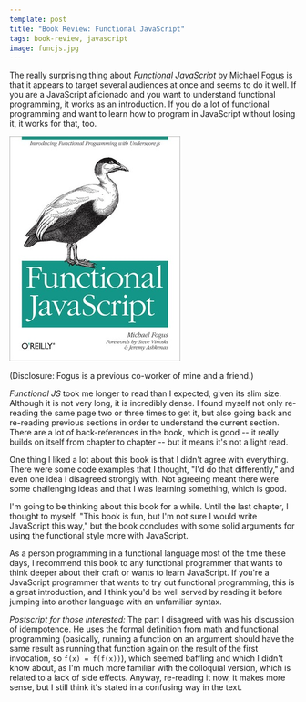 ```yaml
---
template: post
title: "Book Review: Functional JavaScript"
tags: book-review, javascript
image: funcjs.jpg
---
```


The really surprising thing about
[_Functional JavaScript_ by Michael Fogus](http://www.powells.com/partner/36900/biblio/9781449360726?p_isbn)
is that it appears to target several audiences at once and seems to do
it well. If you are a JavaScript aficionado and you want to understand
functional programming, it works as an introduction. If you do a lot
of functional programming and want to learn how to program in
JavaScript without losing it, it works for that, too.

<div class="article-image image right"><img src="/images/articles/funcjs.jpg" alt="Functional JavaScript cover" /></div>

(Disclosure: Fogus is a previous co-worker of mine and a friend.)

<cite>Functional JS</cite> took me longer to read than I expected,
given its slim size. Although it is not very long, it is incredibly
dense. I found myself not only re-reading the same page two or three
times to get it, but also going back and re-reading previous sections
in order to understand the current section. There are a lot of
back-references in the book, which is good -- it really builds on
itself from chapter to chapter -- but it means it's not a light read.

One thing I liked a lot about this book is that I didn't agree with
everything. There were some code examples that I thought, "I'd do that
differently," and even one idea I disagreed strongly with. Not
agreeing meant there were some challenging ideas and that I was
learning something, which is good.

I'm going to be thinking about this book for a while. Until the last
chapter, I thought to myself, "This book is fun, but I'm not sure I
would write JavaScript this way," but the book concludes with some
solid arguments for using the functional style more with JavaScript.

As a person programming in a functional language most of the time
these days, I recommend this book to any functional programmer that
wants to think deeper about their craft or wants to learn
JavaScript. If you're a JavaScript programmer that wants to try out
functional programming, this is a great introduction, and I think
you'd be well served by reading it before jumping into another
language with an unfamiliar syntax.

_Postscript for those interested:_ The part I disagreed with was his
discussion of idempotence. He uses the formal definition from math and
functional programming (basically, running a function on an argument
should have the same result as running that function again on the
result of the first invocation, so `f(x) = f(f(x))`), which seemed
baffling and which I didn't know about, as I'm much more familiar with
the colloquial version, which is related to a lack of side
effects. Anyway, re-reading it now, it makes more sense, but I still
think it's stated in a confusing way in the text.
